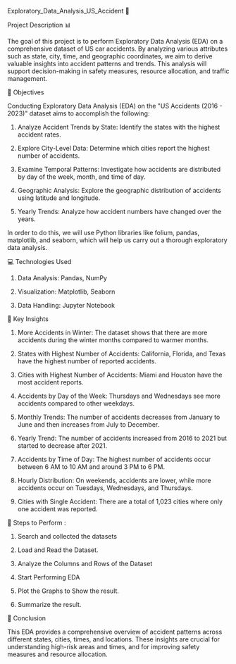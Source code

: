 Exploratory_Data_Analysis_US_Accident 🚗


Project Description 📊

The goal of this project is to perform Exploratory Data Analysis (EDA) on a comprehensive dataset of US car accidents. By analyzing various attributes such as state, city, time, and geographic coordinates, we aim to derive valuable insights into accident patterns and trends. This analysis will support decision-making in safety measures, resource allocation, and traffic management.


🎯 Objectives

Conducting Exploratory Data Analysis (EDA) on the "US Accidents (2016 - 2023)" dataset aims to accomplish the following:

1. Analyze Accident Trends by State: Identify the states with the highest accident rates.

2. Explore City-Level Data: Determine which cities report the highest number of accidents.

3. Examine Temporal Patterns: Investigate how accidents are distributed by day of the week, month, and time of day.

4. Geographic Analysis: Explore the geographic distribution of accidents using latitude and longitude.

5. Yearly Trends: Analyze how accident numbers have changed over the years.

In order to do this, we will use Python libraries like folium, pandas, matplotlib, and seaborn, which will help us carry out a thorough exploratory data analysis.


💻 Technologies Used 


1. Data Analysis: Pandas, NumPy

2. Visualization: Matplotlib, Seaborn

3. Data Handling: Jupyter Notebook


🔑 Key Insights 


1. More Accidents in Winter: The dataset shows that there are more accidents during the winter months compared to warmer months.

2. States with Highest Number of Accidents: California, Florida, and Texas have the highest number of reported accidents.

3. Cities with Highest Number of Accidents: Miami and Houston have the most accident reports.

4. Accidents by Day of the Week: Thursdays and Wednesdays see more accidents compared to other weekdays.

5. Monthly Trends: The number of accidents decreases from January to June and then increases from July to December.

6. Yearly Trend: The number of accidents increased from 2016 to 2021 but started to decrease after 2021.

7. Accidents by Time of Day: The highest number of accidents occur between 6 AM to 10 AM and around 3 PM to 6 PM.

8. Hourly Distribution: On weekends, accidents are lower, while more accidents occur on Tuesdays, Wednesdays, and Thursdays.

9. Cities with Single Accident: There are a total of 1,023 cities where only one accident was reported.


📝 Steps to Perform :


1. Search and collected the datasets

2. Load and Read the Dataset.
   
3. Analyze the Columns and Rows of the Dataset
 
4. Start Performing EDA
  
5. Plot the Graphs to Show the result.
    
6. Summarize the result.


🏁 Conclusion 

This EDA provides a comprehensive overview of accident patterns across different states, cities, times, and locations. These insights are crucial for understanding high-risk areas and times, and for improving safety measures and resource allocation.

